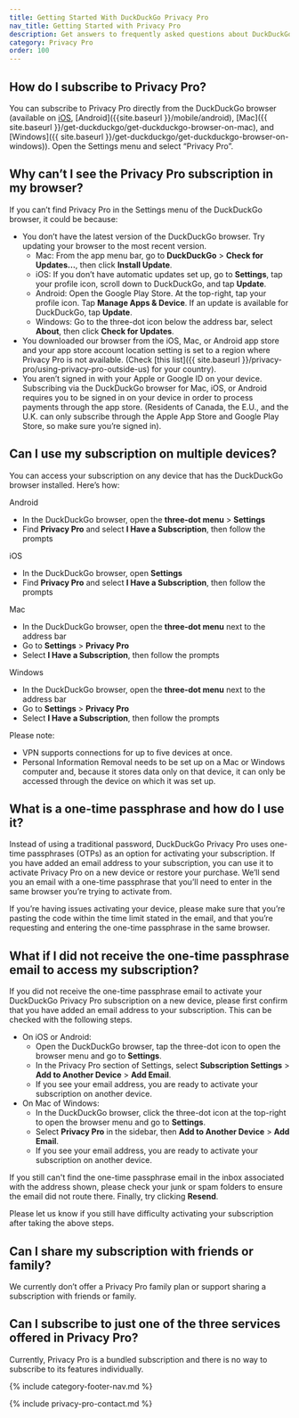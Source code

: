 ```yaml
---
title: Getting Started With DuckDuckGo Privacy Pro
nav_title: Getting Started with Privacy Pro
description: Get answers to frequently asked questions about DuckDuckGo’s Privacy Pro subscription that includes VPN, Personal Information Removal, and Identity Theft Restoration.
category: Privacy Pro
order: 100
---
```


## How do I subscribe to Privacy Pro?

You can subscribe to Privacy Pro directly from the DuckDuckGo browser (available on [iOS]({{site.baseurl}}/mobile/ios), [Android]({{site.baseurl }}/mobile/android), [Mac]({{ site.baseurl }}/get-duckduckgo/get-duckduckgo-browser-on-mac), and [Windows]({{ site.baseurl }}/get-duckduckgo/get-duckduckgo-browser-on-windows)). Open the Settings menu and select “Privacy Pro”.

## Why can’t I see the Privacy Pro subscription in my browser?

If you can’t find Privacy Pro in the Settings menu of the DuckDuckGo browser, it could be because:

-   You don’t have the latest version of the DuckDuckGo browser. Try updating your browser to the most recent version.
    -   Mac: From the app menu bar, go to **DuckDuckGo** > **Check for Updates...**, then click **Install Update**.
    -   iOS: If you don’t have automatic updates set up, go to **Settings**, tap your profile icon, scroll down to DuckDuckGo, and tap **Update**.
    -   Android: Open the Google Play Store. At the top-right, tap your profile icon. Tap **Manage Apps & Device**. If an update is available for DuckDuckGo, tap **Update**.
    -   Windows: Go to the three-dot icon below the address bar, select **About**, then click **Check for Updates**.
-   You downloaded our browser from the iOS, Mac, or Android app store and your app store account location setting is set to a region where Privacy Pro is not available. (Check [this list]({{ site.baseurl }}/privacy-pro/using-privacy-pro-outside-us) for your country).
-   You aren’t signed in with your Apple or Google ID on your device. Subscribing via the DuckDuckGo browser for Mac, iOS, or Android requires you to be signed in on your device in order to process payments through the app store. (Residents of Canada, the E.U., and the U.K. can only subscribe through the Apple App Store and Google Play Store, so make sure you’re signed in).

## Can I use my subscription on multiple devices?

You can access your subscription on any device that has the DuckDuckGo browser installed. Here’s how:

Android

-   In the DuckDuckGo browser, open the **three-dot menu** > **Settings**
-   Find **Privacy Pro** and select **I Have a Subscription**, then follow the prompts

iOS

-   In the DuckDuckGo browser, open **Settings**
-   Find **Privacy Pro** and select **I Have a Subscription**, then follow the prompts

Mac

-   In the DuckDuckGo browser, open the **three-dot menu** next to the address bar
-   Go to **Settings** > **Privacy Pro**
-   Select **I Have a Subscription**, then follow the prompts

Windows

-   In the DuckDuckGo browser, open the **three-dot menu** next to the address bar
-   Go to **Settings** > **Privacy Pro**
-   Select **I Have a Subscription**, then follow the prompts

Please note:

-   VPN supports connections for up to five devices at once.
-   Personal Information Removal needs to be set up on a Mac or Windows computer and, because it stores data only on that device, it can only be accessed through the device on which it was set up.

## What is a one-time passphrase and how do I use it?

Instead of using a traditional password, DuckDuckGo Privacy Pro uses one-time passphrases (OTPs) as an option for activating your subscription. If you have added an email address to your subscription, you can use it to activate Privacy Pro on a new device or restore your purchase. We’ll send you an email with a one-time passphrase that you’ll need to enter in the same browser you’re trying to activate from.

If you’re having issues activating your device, please make sure that you’re pasting the code within the time limit stated in the email, and that you’re requesting and entering the one-time passphrase in the same browser.

## What if I did not receive the one-time passphrase email to access my subscription?

If you did not receive the one-time passphrase email to activate your DuckDuckGo Privacy Pro subscription on a new device, please first confirm that you have added an email address to your subscription. This can be checked with the following steps.

-   On iOS or Android:
    -   Open the DuckDuckGo browser, tap the three-dot icon to open the browser menu and go to **Settings**.
    -   In the Privacy Pro section of Settings, select **Subscription Settings** > **Add to Another Device** > **Add Email**.
    -   If you see your email address, you are ready to activate your subscription on another device.
-   On Mac of Windows:
    -   In the DuckDuckGo browser, click the three-dot icon at the top-right to open the browser menu and go to **Settings**.
    -   Select **Privacy Pro** in the sidebar, then **Add to Another Device** > **Add Email**.
    -   If you see your email address, you are ready to activate your subscription on another device.

If you still can't find the one-time passphrase email in the inbox associated with the address shown, please check your junk or spam folders to ensure the email did not route there. Finally, try clicking **Resend**.

Please let us know if you still have difficulty activating your subscription after taking the above steps.

## Can I share my subscription with friends or family?

We currently don’t offer a Privacy Pro family plan or support sharing a subscription with friends or family.

## Can I subscribe to just one of the three services offered in Privacy Pro?

Currently, Privacy Pro is a bundled subscription and there is no way to subscribe to its features individually.

{% include category-footer-nav.md %}

{% include privacy-pro-contact.md %}
